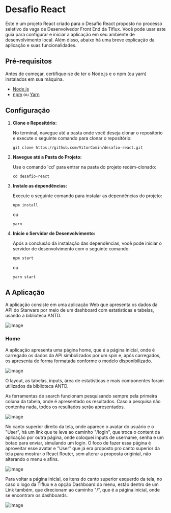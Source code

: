 # Desafio React

Este é um projeto React criado para o Desafio React proposto no processo seletivo da vaga de Desenvolvedor Front End da Tiflux. Você pode usar este guia para configurar e iniciar a aplicação em seu ambiente de desenvolvimento local. Além disso, abaixo há uma breve explicação da aplicação e suas funcionalidades.

## Pré-requisitos

Antes de começar, certifique-se de ter o Node.js e o npm (ou yarn) instalados em sua máquina.

- [Node.js](https://nodejs.org/)
- [npm](https://www.npmjs.com/) ou [Yarn](https://yarnpkg.com/)

## Configuração

1. **Clone o Repositório:**

   No terminal, navegue até a pasta onde você deseja clonar o repositório e execute o seguinte comando para clonar o repositório:

   ```shell
   git clone https://github.com/VitorComin/desafio-react.git

2. **Navegue até a Pasta do Projeto:**

   Use o comando 'cd' para entrar na pasta do projeto recém-clonado:

     ```shell
     cd desafio-react
   
3. **Instale as dependências:**

   Execute o seguinte comando para instalar as dependências do projeto:

     ```shell
     npm install
     ```

   ou

     ```shell
     yarn
     ```

4. **Inicie o Servidor de Desenvolvimento:**

   Após a conclusão da instalação das dependências, você pode iniciar o servidor de desenvolvimento com o seguinte comando:

     ```shell
     npm start
     ```

   ou
     
     ```shell
     yarn start
     ```

## A Aplicação

A aplicação consiste em uma aplicação Web que apresenta os dados da API do Starwars por meio de um dashboard com estatísticas e tabelas, usando a biblioteca ANTD.

![image](https://github.com/VitorComin/desafio-react/assets/106283734/ffe47c89-90d1-4133-8e72-d9dd90450baa)

### Home

A aplicação apresenta uma página home, que é a página inicial, onde é carregado os dados da API simbolizados por um spin e, após carregados, os apresenta de forma formatada conforme o modelo disponibilizado. 

![image](https://github.com/VitorComin/desafio-react/assets/106283734/e9125447-051b-41f9-94fb-ea52ea9adf30)

O layout, as tabelas, inputs, área de estatisticas e mais componentes foram utilizados da biblioteca ANTD. 

As ferramentas de search funcionam pesquisando sempre pela primeira coluna da tabela, onde é apresentado os resultados. Caso a pesquisa não contenha nada, todos os resultados serão apresentados.

![image](https://github.com/VitorComin/desafio-react/assets/106283734/66cb366e-7df3-44d8-8ca9-098127a97d20)

No canto superior direito da tela, onde aparece o avatar do usuário e o "User", há um link que te leva ao caminho "/login", que troca o content da aplicação por outra página, onde coloquei inputs de username, senha e um botao para enviar, simulando um login. O foco de fazer essa página é aproveitar esse avatar e "User" que já era proposto pro canto superior da tela para mostrar o React Router, sem alterar a proposta originial, não alterando o menu e afins.

![image](https://github.com/VitorComin/desafio-react/assets/106283734/a0d19150-640a-4989-9479-f9d4b1f9e027)

Para voltar a página inicial, os itens do canto superior esquerdo da tela, no caso o logo da Tiflux e a opção Dashboard do menu, estão dentro de um Link também, que direcionam ao caminho "/", que é a página inicial, onde se encontram os dashboards.

![image](https://github.com/VitorComin/desafio-react/assets/106283734/8fb42307-d9fd-4e12-8473-f92c8702bb08)



